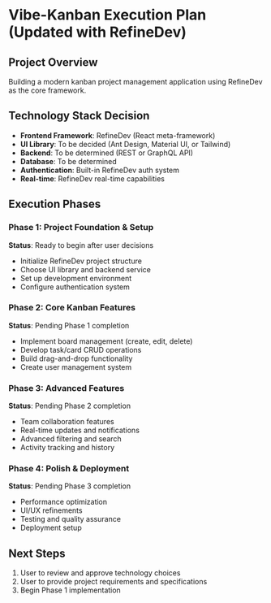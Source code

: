 # Vibe-Kanban Execution Plan (Updated with RefineDev)

## Project Overview
Building a modern kanban project management application using RefineDev as the core framework.

## Technology Stack Decision
- **Frontend Framework**: RefineDev (React meta-framework)
- **UI Library**: To be decided (Ant Design, Material UI, or Tailwind)
- **Backend**: To be determined (REST or GraphQL API)
- **Database**: To be determined
- **Authentication**: Built-in RefineDev auth system
- **Real-time**: RefineDev real-time capabilities

## Execution Phases

### Phase 1: Project Foundation & Setup
**Status**: Ready to begin after user decisions
- Initialize RefineDev project structure
- Choose UI library and backend service
- Set up development environment
- Configure authentication system

### Phase 2: Core Kanban Features
**Status**: Pending Phase 1 completion
- Implement board management (create, edit, delete)
- Develop task/card CRUD operations
- Build drag-and-drop functionality
- Create user management system

### Phase 3: Advanced Features
**Status**: Pending Phase 2 completion
- Team collaboration features
- Real-time updates and notifications
- Advanced filtering and search
- Activity tracking and history

### Phase 4: Polish & Deployment
**Status**: Pending Phase 3 completion
- Performance optimization
- UI/UX refinements
- Testing and quality assurance
- Deployment setup

## Next Steps
1. User to review and approve technology choices
2. User to provide project requirements and specifications
3. Begin Phase 1 implementation